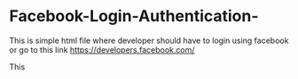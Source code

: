 # Facebook-Login-Authentication-

This is simple html file where developer should have to login using facebook or go to this link
https://developers.facebook.com/

This 
